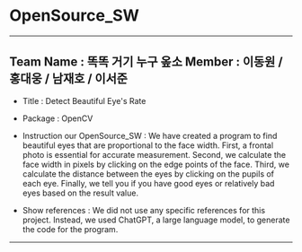 # OpenSource_SW
---
Team Name : 똑똑 거기 누구 옾소
Member : 이동원 / 홍대웅 / 남재호 / 이서준
---
- Title : Detect Beautiful Eye's Rate
- Package : OpenCV
- Instruction our OpenSource_SW : We have created a program to find beautiful eyes that are proportional to the face width. First, a frontal photo is essential for accurate measurement. Second, we calculate the face width in pixels by clicking on the edge points of the face. Third, we calculate the distance between the eyes by clicking on the pupils of each eye. Finally, we tell you if you have good eyes or relatively bad eyes based on the result value.

- Show references : We did not use any specific references for this project. Instead, we used ChatGPT, a large language model, to generate the code for the program.
---
